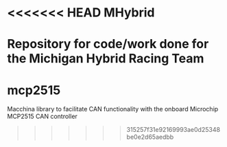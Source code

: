 <<<<<<< HEAD
MHybrid
=======

Repository for code/work done for the Michigan Hybrid Racing Team
=======
mcp2515
=======

Macchina library to facilitate CAN functionality with the onboard Microchip MCP2515 CAN controller
>>>>>>> 315257f31e92169993ae0d25348be0e2d65aedbb
